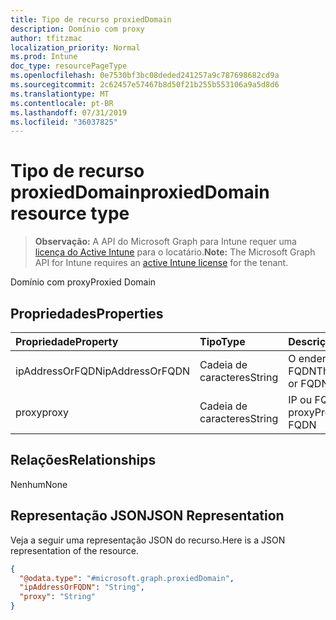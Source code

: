 ```yaml
---
title: Tipo de recurso proxiedDomain
description: Domínio com proxy
author: tfitzmac
localization_priority: Normal
ms.prod: Intune
doc_type: resourcePageType
ms.openlocfilehash: 0e7530bf3bc08deded241257a9c787698682cd9a
ms.sourcegitcommit: 2c62457e57467b8d50f21b255b553106a9a5d8d6
ms.translationtype: MT
ms.contentlocale: pt-BR
ms.lasthandoff: 07/31/2019
ms.locfileid: "36037825"
---
```

# <a name="proxieddomain-resource-type"></a><span data-ttu-id="4e092-103">Tipo de recurso proxiedDomain</span><span class="sxs-lookup"><span data-stu-id="4e092-103">proxiedDomain resource type</span></span>

> <span data-ttu-id="4e092-104">**Observação:** A API do Microsoft Graph para Intune requer uma [licença do Active Intune](https://go.microsoft.com/fwlink/?linkid=839381) para o locatário.</span><span class="sxs-lookup"><span data-stu-id="4e092-104">**Note:** The Microsoft Graph API for Intune requires an [active Intune license](https://go.microsoft.com/fwlink/?linkid=839381) for the tenant.</span></span>

<span data-ttu-id="4e092-105">Domínio com proxy</span><span class="sxs-lookup"><span data-stu-id="4e092-105">Proxied Domain</span></span>

## <a name="properties"></a><span data-ttu-id="4e092-106">Propriedades</span><span class="sxs-lookup"><span data-stu-id="4e092-106">Properties</span></span>
|<span data-ttu-id="4e092-107">Propriedade</span><span class="sxs-lookup"><span data-stu-id="4e092-107">Property</span></span>|<span data-ttu-id="4e092-108">Tipo</span><span class="sxs-lookup"><span data-stu-id="4e092-108">Type</span></span>|<span data-ttu-id="4e092-109">Descrição</span><span class="sxs-lookup"><span data-stu-id="4e092-109">Description</span></span>|
|:---|:---|:---|
|<span data-ttu-id="4e092-110">ipAddressOrFQDN</span><span class="sxs-lookup"><span data-stu-id="4e092-110">ipAddressOrFQDN</span></span>|<span data-ttu-id="4e092-111">Cadeia de caracteres</span><span class="sxs-lookup"><span data-stu-id="4e092-111">String</span></span>|<span data-ttu-id="4e092-112">O endereço IP ou FQDN</span><span class="sxs-lookup"><span data-stu-id="4e092-112">The IP address or FQDN</span></span>|
|<span data-ttu-id="4e092-113">proxy</span><span class="sxs-lookup"><span data-stu-id="4e092-113">proxy</span></span>|<span data-ttu-id="4e092-114">Cadeia de caracteres</span><span class="sxs-lookup"><span data-stu-id="4e092-114">String</span></span>|<span data-ttu-id="4e092-115">IP ou FQDN do proxy</span><span class="sxs-lookup"><span data-stu-id="4e092-115">Proxy IP or FQDN</span></span>|

## <a name="relationships"></a><span data-ttu-id="4e092-116">Relações</span><span class="sxs-lookup"><span data-stu-id="4e092-116">Relationships</span></span>
<span data-ttu-id="4e092-117">Nenhum</span><span class="sxs-lookup"><span data-stu-id="4e092-117">None</span></span>

## <a name="json-representation"></a><span data-ttu-id="4e092-118">Representação JSON</span><span class="sxs-lookup"><span data-stu-id="4e092-118">JSON Representation</span></span>
<span data-ttu-id="4e092-119">Veja a seguir uma representação JSON do recurso.</span><span class="sxs-lookup"><span data-stu-id="4e092-119">Here is a JSON representation of the resource.</span></span>
<!-- {
  "blockType": "resource",
  "@odata.type": "microsoft.graph.proxiedDomain"
}
-->
``` json
{
  "@odata.type": "#microsoft.graph.proxiedDomain",
  "ipAddressOrFQDN": "String",
  "proxy": "String"
}
```



